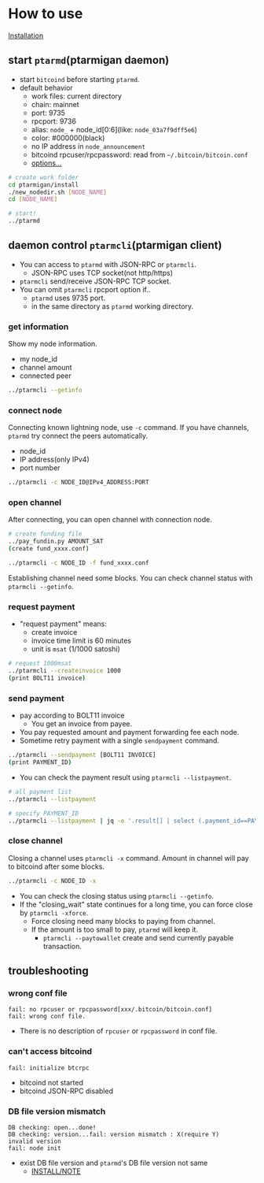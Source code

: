 # How to use

[Installation](INSTALL.md)

## start `ptarmd`(ptarmigan daemon)

* start `bitcoind` before starting `ptarmd`.
* default behavior
  * work files: current directory
  * chain: mainnet
  * port: 9735
  * rpcport: 9736
  * alias: `node_` + node_id[0:6](like: `node_03a7f9dff5e6`)
  * color: #000000(black)
  * no IP address in `node_announcement`
  * bitcoind rpcuser/rpcpassword: read from `~/.bitcoin/bitcoin.conf`
  * [options...](ptarmd.md)

```bash
# create work folder
cd ptarmigan/install
./new_nodedir.sh [NODE_NAME]
cd [NODE_NAME]

# start!
../ptarmd
```

## daemon control `ptarmcli`(ptarmigan client)

* You can access to `ptarmd` with JSON-RPC or `ptarmcli`.
  * JSON-RPC uses TCP socket(not http/https)
* `ptarmcli` send/receive JSON-RPC TCP socket.
* You can omit `ptarmcli` rpcport option if..
  * `ptarmd` uses 9735 port.
  * in the same directory as `ptarmd` working directory.

### get information

Show my node information.

* my node_id
* channel amount
* connected peer

```bash
../ptarmcli --getinfo
```

### connect node

Connecting known lightning node, use `-c` command.
If you have channels, `ptarmd` try connect the peers automatically.

* node_id
* IP address(only IPv4)
* port number

```bash
../ptarmcli -c NODE_ID@IPv4_ADDRESS:PORT
```

### open channel

After connecting, you can open channel with connection node.

```bash
# create funding file
../pay_fundin.py AMOUNT_SAT
(create fund_xxxx.conf)

../ptarmcli -c NODE_ID -f fund_xxxx.conf
```

Establishing channel need some blocks.
You can check channel status with `ptarmcli --getinfo`.

### request payment

* "request payment" means:
  * create invoice
  * invoice time limit is 60 minutes
  * unit is `msat` (1/1000 satoshi)

```bash
# request 1000msat
../ptarmcli --createinvoice 1000
(print BOLT11 invoice)
```

### send payment

* pay according to BOLT11 invoice
  * You get an invoice from payee.
* You pay requested amount and payment forwarding fee each node.
* Sometime retry payment with a single `sendpayment` command.

```bash
../ptarmcli --sendpayment [BOLT11 INVOICE]
(print PAYMENT_ID)
```

* You can check the payment result using `ptarmcli --listpayment`.

```bash
# all payment list
../ptarmcli --listpayment

# specify PAYMENT_ID
../ptarmcli --listpayment | jq -e '.result[] | select (.payment_id==PAYMENT_ID)'
```

### close channel

Closing a channel uses `ptarmcli -x` command.
Amount in channel will pay to bitcoind after some blocks.

```bash
../ptarmcli -c NODE_ID -x
```

* You can check the closing status using `ptarmcli --getinfo`.
* If the "closing_wait" state continues for a long time, you can force close by `ptarmcli -xforce`.
  * Force closing need many blocks to paying from channel.
  * If the amount is too small to pay, `ptarmd` will keep it.
    * `ptarmcli --paytowallet` create and send currently payable transaction.

## troubleshooting

### wrong conf file

```text
fail: no rpcuser or rpcpassword[xxx/.bitcoin/bitcoin.conf]
fail: wrong conf file.
```

* There is no description of `rpcuser` or `rpcpassword` in conf file.

### can't access bitcoind

```text
fail: initialize btcrpc
```

* bitcoind not started
* bitcoind JSON-RPC disabled

### DB file version mismatch

```text
DB checking: open...done!
DB checking: version...fail: version mismatch : X(require Y)
invalid version
fail: node init
```

* exist DB file version and `ptarmd`'s DB file version not same
  * [INSTALL/NOTE](INSTALL.md#NOTE)
